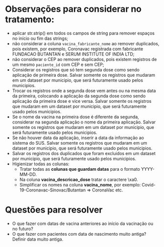# Observações para considerar no tratamento:

- aplicar str.strip() em todos os campos de string para remover espaços no
  início ou fim das strings;
- não considerar a coluna `vacina_fabricante_nome` ao remover duplicados, pois
  existem, por exemplo, Coronavac registrada com fabricante FUNDACAO BUTANTAN
  e SERUM INSTITUTE OF INDIA LTD;
- não considerar o CEP ao remover duplicados, pois existem registros de um
  mesmo `paciente_id` com CEP e sem CEP;
- Considerar os registros que só tem segunda dose como sendo aplicação de
  primeira dose. Salvar somente os registros que mudaram em um  dataset por
  municipio, que será futuramente usado pelos municipios.
- Trocar os registros onde a segunda dose vem antes ou na mesma data da
  primeira, colocando a aplicação da segunda dose como sendo aplicação da
  primeira dose e vice versa. Salvar somente os registros que mudaram em um
  dataset por municipio, que será futuramente usado pelos municipios.
- Se o nome da vacina na primeira dose é diferente da segunda, considerar na
  segunda aplicação o nome da primeira aplicação.  Salvar somente os registros
  que mudaram em um  dataset por municipio, que será futuramente usado pelos
  municipios.
- Se não houver data da aplicação, inserir a data da informação ao sistema do
  SUS. Salvar somente os registros que mudaram em um  dataset por municipio,
  que será futuramente usado pelos municipios.
- Salvar os registros dos duplicados que foram excluidos em um  dataset por
  municipio, que será futuramente usado pelos municipios.
- Higienizar todas as colunas:
	- Tratar todas as __colunas que guardam datas__ para o formato YYYY-MM-DD.
	- Na coluna __vacina\_descricao\_dose__ tratar o caractere \xa0.
	- Simplificar os nomes na coluna __vacina\_nome__, por exemplo: Covid-19-Coronavac-Sinovac/Butantan => CoronaVac etc.

# Questões para resolver

- O que fazer com datas de vacina anteriores ao início da vacinação ou no
  futuro?
- O que fazer com pacientes com data de nascimento muito antiga? Definir data
  muito antiga.
